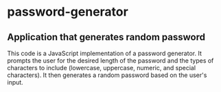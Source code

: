 # password-generator
## Application that generates random password

This code is a JavaScript implementation of a password generator. It prompts the user for the desired length of the password and the types of characters to include (lowercase, uppercase, numeric, and special characters). It then generates a random password based on the user's input.


